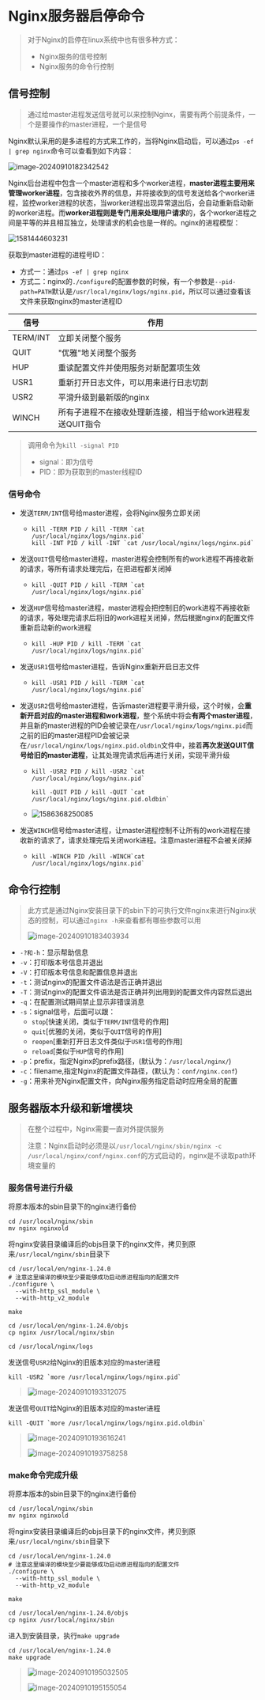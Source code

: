 # Nginx服务器启停命令

> 对于Nginx的启停在linux系统中也有很多种方式：
>
> - Nginx服务的信号控制
> - Nginx服务的命令行控制

## 信号控制

> 通过给master进程发送信号就可以来控制Nginx，需要有两个前提条件，一个是要操作的master进程，一个是信号

Nginx默认采用的是多进程的方式来工作的，当将Nginx启动后，可以通过`ps -ef | grep nginx`命令可以查看到如下内容：

![image-20240910182342542](img/8.Nginx服务器启停命令/image-20240910182342542.png)

Nginx后台进程中包含一个master进程和多个worker进程，**master进程主要用来管理worker进程**，包含接收外界的信息，并将接收到的信号发送给各个worker进程，监控worker进程的状态，当worker进程出现异常退出后，会自动重新启动新的worker进程。而**worker进程则是专门用来处理用户请求**的，各个worker进程之间是平等的并且相互独立，处理请求的机会也是一样的。nginx的进程模型：

![1581444603231](img/8.Nginx服务器启停命令/1581444603231.png)

获取到master进程的进程号ID：

- 方式一：通过`ps -ef | grep nginx`
- 方式二：nginx的`./configure`的配置参数的时候，有一个参数是`--pid-path=PATH`默认是`/usr/local/nginx/logs/nginx.pid`，所以可以通过查看该文件来获取nginx的master进程ID

| 信号     | 作用                                                       |
| -------- | ---------------------------------------------------------- |
| TERM/INT | 立即关闭整个服务                                           |
| QUIT     | "优雅"地关闭整个服务                                       |
| HUP      | 重读配置文件并使用服务对新配置项生效                       |
| USR1     | 重新打开日志文件，可以用来进行日志切割                     |
| USR2     | 平滑升级到最新版的nginx                                    |
| WINCH    | 所有子进程不在接收处理新连接，相当于给work进程发送QUIT指令 |

> 调用命令为`kill -signal PID`
>
> - signal：即为信号
> - PID：即为获取到的master线程ID

### 信号命令

- 发送`TERM/INT`信号给master进程，会将Nginx服务立即关闭

  - ```
    kill -TERM PID / kill -TERM `cat /usr/local/nginx/logs/nginx.pid`
    kill -INT PID / kill -INT `cat /usr/local/nginx/logs/nginx.pid`
    ```

- 发送`QUIT`信号给master进程，master进程会控制所有的work进程不再接收新的请求，等所有请求处理完后，在把进程都关闭掉

  - ```
    kill -QUIT PID / kill -TERM `cat /usr/local/nginx/logs/nginx.pid`
    ```

- 发送`HUP`信号给master进程，master进程会把控制旧的work进程不再接收新的请求，等处理完请求后将旧的work进程关闭掉，然后根据nginx的配置文件重新启动新的work进程

  - ```
    kill -HUP PID / kill -TERM `cat /usr/local/nginx/logs/nginx.pid`
    ```

- 发送`USR1`信号给master进程，告诉Nginx重新开启日志文件

  - ```
    kill -USR1 PID / kill -TERM `cat /usr/local/nginx/logs/nginx.pid`
    ```

- 发送`USR2`信号给master进程，告诉master进程要平滑升级，这个时候，会**重新开启对应的master进程和work进程**，整个系统中将会**有两个master进程**，并且新的master进程的PID会被记录在`/usr/local/nginx/logs/nginx.pid`而之前的旧的master进程PID会被记录在`/usr/local/nginx/logs/nginx.pid.oldbin`文件中，接着**再次发送QUIT信号给旧的master进程**，让其处理完请求后再进行关闭，实现平滑升级

  - ```
    kill -USR2 PID / kill -USR2 `cat /usr/local/nginx/logs/nginx.pid`
    
    kill -QUIT PID / kill -QUIT `cat /usr/local/nginx/logs/nginx.pid.oldbin`
    ```

  - ![1586368250085](img/8.Nginx服务器启停命令/1586368250085.png)

- 发送`WINCH`信号给master进程，让master进程控制不让所有的work进程在接收新的请求了，请求处理完后关闭work进程。注意master进程不会被关闭掉

  - ```
    kill -WINCH PID /kill -WINCH`cat /usr/local/nginx/logs/nginx.pid`
    ```

## 命令行控制

> 此方式是通过Nginx安装目录下的sbin下的可执行文件nginx来进行Nginx状态的控制，可以通过`nginx -h`来查看都有哪些参数可以用
>
> ![image-20240910183403934](img/8.Nginx服务器启停命令/image-20240910183403934.png)

- `-?和-h`：显示帮助信息
- `-v`：打印版本号信息并退出
- `-V`：打印版本号信息和配置信息并退出
- `-t`：测试nginx的配置文件语法是否正确并退出
- `-T`：测试nginx的配置文件语法是否正确并列出用到的配置文件内容然后退出
- `-q`：在配置测试期间禁止显示非错误消息
- `-s`：signal信号，后面可以跟：
  - `stop`[快速关闭，类似于`TERM/INT`信号的作用]
  - `quit`[优雅的关闭，类似于`QUIT`信号的作用]
  - `reopen`[重新打开日志文件类似于`USR1`信号的作用]
  - `reload`[类似于`HUP`信号的作用]
- `-p`：prefix，指定Nginx的prefix路径，(默认为：`/usr/local/nginx/`)
- `-c`：filename,指定Nginx的配置文件路径，(默认为：`conf/nginx.conf`)
- `-g`：用来补充Nginx配置文件，向Nginx服务指定启动时应用全局的配置

## 服务器版本升级和新增模块

> 在整个过程中，Nginx需要一直对外提供服务
>
> 注意：Nginx启动时必须是以`/usr/local/nginx/sbin/nginx -c /usr/local/nginx/conf/nginx.conf`的方式启动的，nginx是不读取path环境变量的

### 服务信号进行升级

将原本版本的sbin目录下的nginx进行备份

```
cd /usr/local/nginx/sbin
mv nginx nginxold
```

将nginx安装目录编译后的objs目录下的nginx文件，拷贝到原来`/usr/local/nginx/sbin`目录下

```
cd /usr/local/en/nginx-1.24.0
# 注意这里编译的模块至少要能够成功启动原进程指向的配置文件
./configure \
  --with-http_ssl_module \
  --with-http_v2_module

make

cd /usr/local/en/nginx-1.24.0/objs
cp nginx /usr/local/nginx/sbin

cd /usr/local/nginx/logs
```

发送信号`USR2`给Nginx的旧版本对应的master进程

```
kill -USR2 `more /usr/local/nginx/logs/nginx.pid`
```

> ![image-20240910193312075](img/8.Nginx服务器启停命令/image-20240910193312075.png)

发送信号`QUIT`给Nginx的旧版本对应的master进程

```
kill -QUIT `more /usr/local/nginx/logs/nginx.pid.oldbin`
```

> ![image-20240910193616241](img/8.Nginx服务器启停命令/image-20240910193616241.png)
>
> ![image-20240910193758258](img/8.Nginx服务器启停命令/image-20240910193758258.png)

### make命令完成升级

将原本版本的sbin目录下的nginx进行备份

```
cd /usr/local/nginx/sbin
mv nginx nginxold
```

将nginx安装目录编译后的objs目录下的nginx文件，拷贝到原来`/usr/local/nginx/sbin`目录下

```
cd /usr/local/en/nginx-1.24.0
# 注意这里编译的模块至少要能够成功启动原进程指向的配置文件
./configure \
  --with-http_ssl_module \
  --with-http_v2_module

make

cd /usr/local/en/nginx-1.24.0/objs
cp nginx /usr/local/nginx/sbin
```

进入到安装目录，执行`make upgrade`

```
cd /usr/local/en/nginx-1.24.0
make upgrade
```

> ![image-20240910195032505](img/8.Nginx服务器启停命令/image-20240910195032505.png)
>
> ![image-20240910195155054](img/8.Nginx服务器启停命令/image-20240910195155054.png)